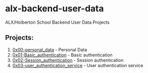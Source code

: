 # alx-backend-user-data
ALX/Holberton School Backend User Data Projects

## Projects:
1. [0x00-personal_data](0x00-personal_data) - Personal Data
2. [0x01-Basic_authentication](0x01-Basic_authentication) - Basic authentication
3. [0x02-Session_authentication](0x02-Session_authentication) - Session authentication
4. [0x03-user_authentication_service](0x03-user_authentication_service) - User authentication service
